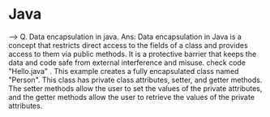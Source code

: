 # Java
--> Q. Data encapsulation in java.
Ans: Data encapsulation in Java is a concept that restricts direct access to the fields of a class and provides access to them via public methods. It is a protective barrier that keeps the data and code safe from external interference and misuse. check code "Hello.java" .
This example creates a fully encapsulated class named "Person". This class has private class attributes, setter, and getter methods. The setter methods allow the user to set the values of the private attributes, and the getter methods allow the user to retrieve the values of the private attributes.
